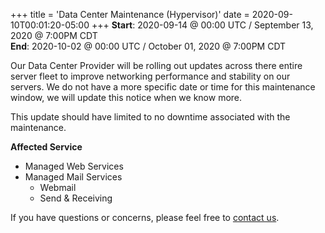 +++
title = 'Data Center Maintenance (Hypervisor)'
date = 2020-09-10T00:01:20-05:00
+++
**Start**: 2020-09-14 @ 00:00 UTC / September 13, 2020 @ 7:00PM CDT<br>
**End**: 2020-10-02 @ 00:00 UTC / October 01, 2020 @ 7:00PM CDT

Our Data Center Provider will be rolling out updates across there entire server fleet to improve networking performance and stability on our servers. We do not have a more specific date or time for this maintenance window, we will update this notice when we know more.

This update should have limited to no downtime associated with the maintenance.

**Affected Service**

* Managed Web Services
* Managed Mail Services
  * Webmail
  * Send & Receiving

If you have questions or concerns, please feel free to [contact us](https://madscitech.com/about/contact/).